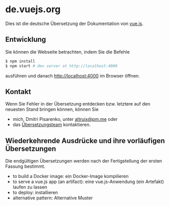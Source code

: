 # de.vuejs.org

Dies ist die deutsche Übersetzung der Dokumentation von [vue.js](https://github.com/vuejs/vuejs.org). 

## Entwicklung 

Sie können die Webseite betrachten, indem Sie die Befehle

``` bash
$ npm install
$ npm start # dev server at http://localhost:4000
```

ausführen und danach [http://localhost:4000](http://localhost:4000) im Browser öffnen.   

## Kontakt

Wenn Sie Fehler in der Übersetzung entdecken bzw. letztere auf den neuesten Stand bringen können, können Sie

* mich, Dmitri Pisarenko, unter [altruix@pm.me](mailto:altruix@pm.me) oder
* das [Übersetzungsteam](https://github.com/vuejs/vuejs.org#on-translations) kontaktieren. 

## Wiederkehrende Ausdrücke und ihre vorläufigen Übersetzungen

Die endgültigen Übersetzungen werden nach der Fertigstellung der ersten Fassung bestimmt.

* to build a Docker image: ein Docker-Image kompilieren
* to serve a vue.js app (an artifact): eine vue.js-Anwendung (ein Artefakt) laufen zu lassen
* to deploy: installieren
* alternative pattern: Alternative Muster